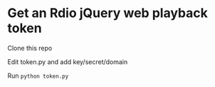 # Get an Rdio jQuery web playback token

Clone this repo

Edit token.py and add key/secret/domain

Run `python token.py`
